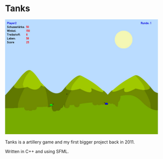 # Tanks

![Tanks](Tanks.jpg)

Tanks is a artillery game and my first bigger project back in 2011.

Written in C++ and using SFML.